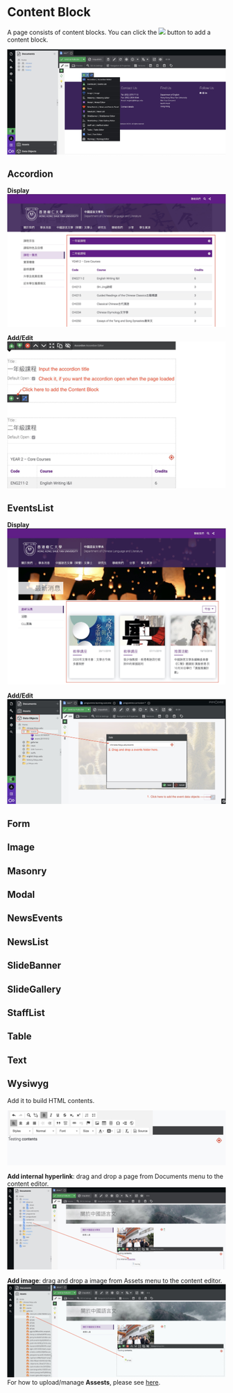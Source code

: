 # Content Block
A page consists of content blocks. You can click the <image src="documents/images/20.jpg" class="inline-img"> button to add a content block. 

![](images/01.jpg)

## Accordion
**Display**
![](images/23.jpg)

**Add/Edit**
![](images/24.jpg)

## EventsList
**Display**
![](images/26.jpg)

**Add/Edit**
![](images/25.jpg)


## Form

## Image

## Masonry

## Modal

## NewsEvents

## NewsList

## SlideBanner

## SlideGallery

## StaffList

## Table

## Text

## Wysiwyg
Add it to build HTML contents.

![](images/16.jpg)

**Add internal hyperlink**: drag and drop a page from Documents menu to the content editor.
![](images/17.jpg)

**Add image**: drag and drop a image from Assets menu to the content editor.
![](images/18.jpg)
For how to upload/manage **Assests**, please see [here](/assets/).